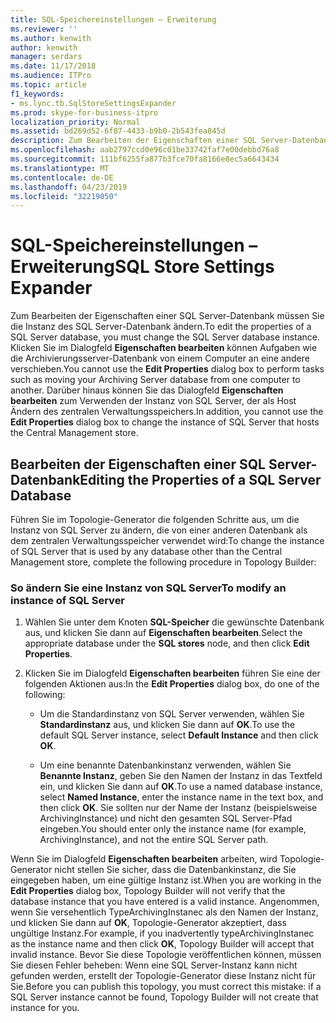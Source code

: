 ```yaml
---
title: SQL-Speichereinstellungen – Erweiterung
ms.reviewer: ''
ms.author: kenwith
author: kenwith
manager: serdars
ms.date: 11/17/2018
ms.audience: ITPro
ms.topic: article
f1_keywords:
- ms.lync.tb.SqlStoreSettingsExpander
ms.prod: skype-for-business-itpro
localization_priority: Normal
ms.assetid: bd269d52-6f87-4433-b9b0-2b543fea845d
description: Zum Bearbeiten der Eigenschaften einer SQL Server-Datenbank müssen Sie die Instanz des SQL Server-Datenbank ändern. Klicken Sie im Dialogfeld Eigenschaften bearbeiten können Aufgaben wie die Archivierungsserver-Datenbank von einem Computer an eine andere verschieben. Darüber hinaus können Sie das Dialogfeld Eigenschaften bearbeiten zum Verwenden der Instanz von SQL Server, der als Host Ändern des zentralen Verwaltungsspeichers.
ms.openlocfilehash: aab2797ccd0e96c01be33742faf7e00debbd76a8
ms.sourcegitcommit: 111bf6255fa877b3fce70fa8166e8ec5a6643434
ms.translationtype: MT
ms.contentlocale: de-DE
ms.lasthandoff: 04/23/2019
ms.locfileid: "32219050"
---
```

# <a name="sql-store-settings-expander"></a><span data-ttu-id="d596d-105">SQL-Speichereinstellungen – Erweiterung</span><span class="sxs-lookup"><span data-stu-id="d596d-105">SQL Store Settings Expander</span></span>
 
<span data-ttu-id="d596d-106">Zum Bearbeiten der Eigenschaften einer SQL Server-Datenbank müssen Sie die Instanz des SQL Server-Datenbank ändern.</span><span class="sxs-lookup"><span data-stu-id="d596d-106">To edit the properties of a SQL Server database, you must change the SQL Server database instance.</span></span> <span data-ttu-id="d596d-107">Klicken Sie im Dialogfeld **Eigenschaften bearbeiten** können Aufgaben wie die Archivierungsserver-Datenbank von einem Computer an eine andere verschieben.</span><span class="sxs-lookup"><span data-stu-id="d596d-107">You cannot use the **Edit Properties** dialog box to perform tasks such as moving your Archiving Server database from one computer to another.</span></span> <span data-ttu-id="d596d-108">Darüber hinaus können Sie das Dialogfeld **Eigenschaften bearbeiten** zum Verwenden der Instanz von SQL Server, der als Host Ändern des zentralen Verwaltungsspeichers.</span><span class="sxs-lookup"><span data-stu-id="d596d-108">In addition, you cannot use the **Edit Properties** dialog box to change the instance of SQL Server that hosts the Central Management store.</span></span>
  
## <a name="editing-the-properties-of-a-sql-server-database"></a><span data-ttu-id="d596d-109">Bearbeiten der Eigenschaften einer SQL Server-Datenbank</span><span class="sxs-lookup"><span data-stu-id="d596d-109">Editing the Properties of a SQL Server Database</span></span>

<span data-ttu-id="d596d-110">Führen Sie im Topologie-Generator die folgenden Schritte aus, um die Instanz von SQL Server zu ändern, die von einer anderen Datenbank als dem zentralen Verwaltungsspeicher verwendet wird:</span><span class="sxs-lookup"><span data-stu-id="d596d-110">To change the instance of SQL Server that is used by any database other than the Central Management store, complete the following procedure in Topology Builder:</span></span>
  
### <a name="to-modify-an-instance-of-sql-server"></a><span data-ttu-id="d596d-111">So ändern Sie eine Instanz von SQL Server</span><span class="sxs-lookup"><span data-stu-id="d596d-111">To modify an instance of SQL Server</span></span>

1. <span data-ttu-id="d596d-112">Wählen Sie unter dem Knoten **SQL-Speicher** die gewünschte Datenbank aus, und klicken Sie dann auf **Eigenschaften bearbeiten**.</span><span class="sxs-lookup"><span data-stu-id="d596d-112">Select the appropriate database under the **SQL stores** node, and then click **Edit Properties**.</span></span>
    
2. <span data-ttu-id="d596d-113">Klicken Sie im Dialogfeld **Eigenschaften bearbeiten** führen Sie eine der folgenden Aktionen aus:</span><span class="sxs-lookup"><span data-stu-id="d596d-113">In the **Edit Properties** dialog box, do one of the following:</span></span>
    
   - <span data-ttu-id="d596d-114">Um die Standardinstanz von SQL Server verwenden, wählen Sie **Standardinstanz** aus, und klicken Sie dann auf **OK**.</span><span class="sxs-lookup"><span data-stu-id="d596d-114">To use the default SQL Server instance, select **Default Instance** and then click **OK**.</span></span>
    
   - <span data-ttu-id="d596d-115">Um eine benannte Datenbankinstanz verwenden, wählen Sie **Benannte Instanz**, geben Sie den Namen der Instanz in das Textfeld ein, und klicken Sie dann auf **OK**.</span><span class="sxs-lookup"><span data-stu-id="d596d-115">To use a named database instance, select **Named Instance**, enter the instance name in the text box, and then click **OK**.</span></span> <span data-ttu-id="d596d-116">Sie sollten nur der Name der Instanz (beispielsweise ArchivingInstance) und nicht den gesamten SQL Server-Pfad eingeben.</span><span class="sxs-lookup"><span data-stu-id="d596d-116">You should enter only the instance name (for example, ArchivingInstance), and not the entire SQL Server path.</span></span>
    
<span data-ttu-id="d596d-117">Wenn Sie im Dialogfeld **Eigenschaften bearbeiten** arbeiten, wird Topologie-Generator nicht stellen Sie sicher, dass die Datenbankinstanz, die Sie eingegeben haben, um eine gültige Instanz ist.</span><span class="sxs-lookup"><span data-stu-id="d596d-117">When you are working in the **Edit Properties** dialog box, Topology Builder will not verify that the database instance that you have entered is a valid instance.</span></span> <span data-ttu-id="d596d-118">Angenommen, wenn Sie versehentlich TypeArchivingInstanec als den Namen der Instanz, und klicken Sie dann auf **OK**, Topologie-Generator akzeptiert, dass ungültige Instanz.</span><span class="sxs-lookup"><span data-stu-id="d596d-118">For example, if you inadvertently typeArchivingInstanec as the instance name and then click **OK**, Topology Builder will accept that invalid instance.</span></span> <span data-ttu-id="d596d-119">Bevor Sie diese Topologie veröffentlichen können, müssen Sie diesen Fehler beheben: Wenn eine SQL Server-Instanz kann nicht gefunden werden, erstellt der Topologie-Generator diese Instanz nicht für Sie.</span><span class="sxs-lookup"><span data-stu-id="d596d-119">Before you can publish this topology, you must correct this mistake: if a SQL Server instance cannot be found, Topology Builder will not create that instance for you.</span></span>
  

